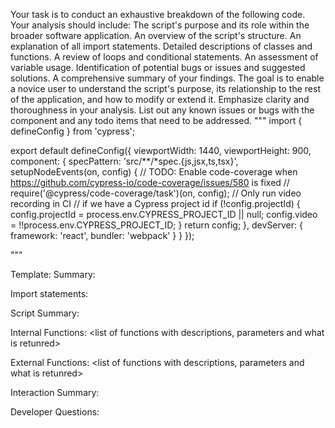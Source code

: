 Your task is to conduct an exhaustive breakdown of the following code. Your analysis should include:
The script's purpose and its role within the broader software application.
An overview of the script's structure.
An explanation of all import statements.
Detailed descriptions of classes and functions.
A review of loops and conditional statements.
An assessment of variable usage.
Identification of potential bugs or issues and suggested solutions.
A comprehensive summary of your findings.
The goal is to enable a novice user to understand the script's purpose, its relationship to the rest of the application, and how to modify or extend it. Emphasize clarity and thoroughness in your analysis.
List out any known issues or bugs with the component and any todo items that need to be addressed.
"""
import { defineConfig } from 'cypress';

export default defineConfig({
  viewportWidth: 1440,
  viewportHeight: 900,
  component: {
    specPattern: 'src/**/*spec.{js,jsx,ts,tsx}',
    setupNodeEvents(on, config) {
      // TODO: Enable code-coverage when https://github.com/cypress-io/code-coverage/issues/580 is fixed
      // require('@cypress/code-coverage/task')(on, config);
      // Only run video recording in CI
      // if we have a Cypress project id
      if (!config.projectId) {
        config.projectId = process.env.CYPRESS_PROJECT_ID || null;
        config.video = !!process.env.CYPRESS_PROJECT_ID;
      }
      return config;
    },
    devServer: {
      framework: 'react',
      bundler: 'webpack'
    }
  }
});

"""

Template:
Summary:
<brief overview of the file and all its major components>

Import statements:
<describe the imports and dependencies>

Script Summary:
<Summary of file>

Internal Functions:
<list of functions with descriptions, parameters and what is retunred>

External Functions:
<list of functions with descriptions, parameters and what is retunred>

Interaction Summary:
<a summary of how the file could interact with the rest of the application>

Developer Questions:
<a list of questions Developers working with this component may have the following questions when debugging>